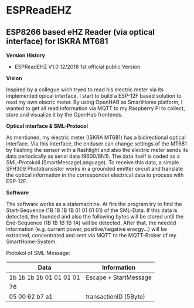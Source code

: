 # ESPReadEHZ
## ESP8266 based eHZ Reader (via optical interface) for ISKRA MT681

**Version History**

- ESPReadEHZ V1.0  12/2018  1st official public Version

**Vision**

Inspired by a collegue wich tryed to read his electric meter via its implemented opical interface, I start to build a ESP-12F based solution to read my own elecric meter. By using OpenHAB as SmartHome platform, I wanted to get all read information via MQTT to my Raspberry Pi to collect, store and visualize it by the OpenHab frontends.

**Optical interface & SML-Protocol**

As mentioned, my electric meter (ISKRA MT681) has a bidirectional optical interface. Via this interface, the enduser can change settings of the MT681 by flashing the sensor with a flashlight and also the electric meter sends its data periodically as serial data (9600/8N1). The data itself is coded as a SML-Protokoll (SmartMessageLanguage).
To receive this data, a simple SFH309 Phototransistor works in a grounded emitter circuit and translate the optical information in the correspondet electrical data to process with ESP-12F.

**Software**

The software works as a statemachine. At firs the program try to find the Start-Sequence (1B 1B 1B 1B 01 01 01 01) of the SML-Data. If this data is detected, the founded and also the following bytes will be stored until the End-Sequence (1B 1B 1B 1B 1A) will be detected. After that, the needed information (e.g. current power, positive/negative energy...) will be extracted, concentrated and sent via MQTT to the MQTT-Broker of my SmartHome-System.

Protokol of SML-Message:

| Data                    | Information           |
|-------------------------|-----------------------|
| 1b 1b 1b 1b 01 01 01 01 | Escape + StartMessage |
| 76                      |                       |
| 05 00 62 b7 a1          | transactionID (5Byte) |
